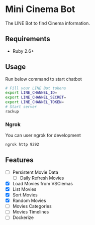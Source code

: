 Mini Cinema Bot
===

The LINE Bot to find Cinema information.

## Requirements

* Ruby 2.6+

## Usage

Run below command to start chatbot

```bash
# Fill your LINE Bot tokens
export LINE_CHANNEL_ID=
export LINE_CHANNEL_SECRET=
export LINE_CHANNEL_TOKEN=
# Start server
rackup
```

### Ngrok

You can user ngrok for development


```bash
ngrok http 9292
```

## Features

* [ ] Persistent Movie Data
  * [ ] Daily Refresh Movies
* [x] Load Movies from VSCiemas
* [x] List Movies
* [x] Sort Movies
* [x] Random Movies
* [ ] Movies Categories
* [ ] Movies Timelines
* [ ] Dockerize
